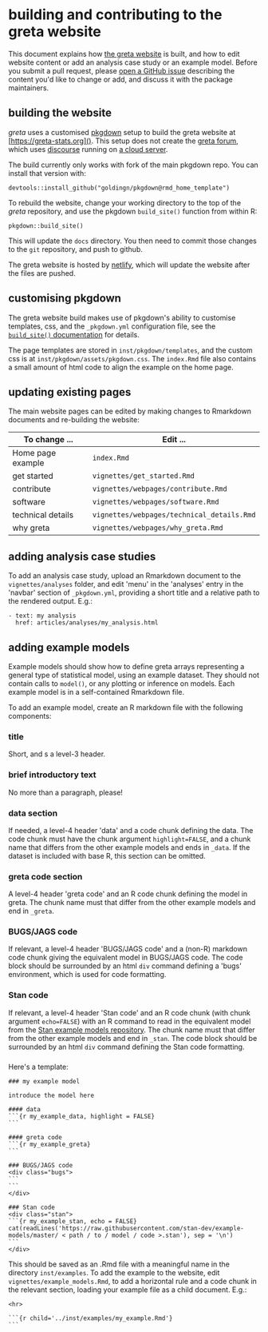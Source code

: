 # building and  contributing to the greta website

This document explains how [the greta website](https://greta-stats.org) is built, and how to edit website content or add an analysis case study or an example model. Before you submit a pull request, please [open a GitHub issue](https://github.com/greta-dev/greta/issues/new) describing the content you'd like to change or add, and discuss it with the package maintainers.

## building the website

*greta* uses a customised [pkgdown](http://pkgdown.r-lib.org/) setup to build the greta website at [https://greta-stats.org](). This setup does not create the [greta forum](https://forum.greta-stats.org), which uses [discourse](https://www.discourse.org/) running on [a cloud server](https://www.digitalocean.com/docs/one-clicks/discourse/).

The build currently only works with fork of the main pkgdown repo. You can install that version with:

```
devtools::install_github("goldingn/pkgdown@rmd_home_template")
```

To rebuild the website, change your working directory to the top of the
*greta* repository, and use the pkgdown `build_site()` function from within R:

```
pkgdown::build_site()
```

This will update the `docs` directory. You then need to commit those changes to the `git` repository, and push to github.

The greta website is hosted by [netlify](https://www.netlify.com/), which will update the website after the files are pushed.

## customising pkgdown

The greta website build makes use of pkgdown's ability to customise templates, css, and the `_pkgdown.yml` configuration file, see the [`build_site()` documentation](http://pkgdown.r-lib.org/reference/build_site.html) for details.

The page templates are stored in `inst/pkgdown/templates`, and the custom css is at `inst/pkgdown/assets/pkgdown.css`. The `index.Rmd` file also contains a small amount of html code to align the example on the home page.

## updating existing pages

The main website pages can be edited by making changes to Rmarkdown documents and re-building the website:

To change ...       |  Edit ...
--------------------|------------------------
Home page example   |  `index.Rmd`
get started         |  `vignettes/get_started.Rmd`
contribute          |  `vignettes/webpages/contribute.Rmd`
software            |  `vignettes/webpages/software.Rmd`
technical details   |  `vignettes/webpages/technical_details.Rmd`
why greta           |  `vignettes/webpages/why_greta.Rmd`


## adding analysis case studies

To add an analysis case study, upload an Rmarkdown document to the `vignettes/analyses` folder, and edit 'menu' in the 'analyses' entry in the 'navbar' section of `_pkgdown.yml`, providing a short title and a relative path to the rendered output. E.g.:
```
- text: my analysis
  href: articles/analyses/my_analysis.html
```

## adding example models

Example models should show how to define greta arrays representing a general type of statistical model, using an example dataset. They should not contain calls to `model()`, or any plotting or inference on models. Each example model is in a self-contained Rmarkdown file.

To add an example model, create an R markdown file with the following components:

### title

Short, and s a level-3 header.

### brief introductory text

No more than a paragraph, please!

### data section

If needed, a level-4 header 'data' and a code chunk defining the data. The code chunk must have the chunk argument `highlight=FALSE`, and a chunk name that differs from the other example models and ends in `_data`. If the dataset is included with base R, this section can be omitted.

### greta code section

A level-4 header 'greta code' and an R code chunk defining the model in greta. The chunk name must that differ from the other example models and end in `_greta`.

### BUGS/JAGS code

If relevant, a level-4 header 'BUGS/JAGS code' and a (non-R) markdown code chunk giving the equivalent model in BUGS/JAGS code. The code block should be surrounded by an html `div` command defining a 'bugs' environment, which is used for code formatting.

### Stan code
If relevant, a level-4 header 'Stan code' and an R code chunk (with chunk argument `echo=FALSE`) with an R command to read in the equivalent model from the [Stan example models repository](https://github.com/stan-dev/example-models). The chunk name must that differ from the other example models and end in `_stan`. The code block should be surrounded by an html `div` command defining the Stan code formatting.

###

Here's a template:
````
### my example model

introduce the model here

#### data
```{r my_example_data, highlight = FALSE}
```

#### greta code
```{r my_example_greta}
```

### BUGS/JAGS code
<div class="bugs">
```
```
</div>

### Stan code
<div class="stan">
```{r my_example_stan, echo = FALSE}
cat(readLines('https://raw.githubusercontent.com/stan-dev/example-models/master/ < path / to / model / code >.stan'), sep = '\n')
```
</div>
````

This should be saved as an .Rmd file with a meaningful name in the directory `inst/examples`. To add the example to the website, edit `vignettes/example_models.Rmd`, to add a horizontal rule and a code chunk in the relevant section, loading your example file as a child document. E.g.:

````
<hr>

```{r child='../inst/examples/my_example.Rmd'}
```
````
